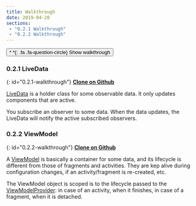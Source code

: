 ```yaml
---
title: Walkthrough
date: 2019-04-20
sections:
 - "0.2.1 Walkthrough"
 - "0.2.2 Walkthrough"
---
```


<button class="btn btn-primary" type="button" data-toggle="collapse" data-target="#btn-walkthrough" aria-expanded="false" aria-controls="btn-walkthrough">
*&nbsp;*{: .fa .fa-question-circle} Show walkthrough
</button>
<div class="collapse" id="btn-walkthrough">

### 0.2.1 LiveData
{: id="0.2.1-walkthrough"}
[**Clone on Github**](https://github.com/CamilleBC/android-kotlin-basics/tree/)

[LiveData](https://developer.android.com/topic/libraries/architecture/livedata) is a holder class for some observable data. It only updates components that are active.

You subscribe an observer to some data. When the data updates, the LiveData will notify the active subscribed observers.

### 0.2.2 ViewModel
{: id="0.2.2-walkthrough"}
 [**Clone on Github**](https://github.com/CamilleBC/android-kotlin-basics/tree/)

A [ViewModel](https://developer.android.com/topic/libraries/architecture/viewmodel.html) is basically a container for some data, and its lifecycle is different from those of fragments and activities. They are kep alive during configuration changes, if an activity/fragment is re-created, etc.

The ViewModel object is scoped is to the lifecycle passed to the [ViewModelProvider](https://developer.android.com/reference/androidx/lifecycle/ViewModelProvider.html): in case of an activity, when it finishes, in case of a fragment, when it is detached.

</div>
